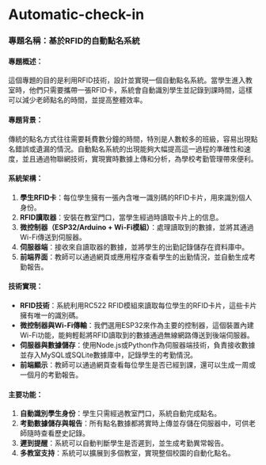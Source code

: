 # Automatic-check-in

### **專題名稱**：基於RFID的自動點名系統

#### **專題概述**：
這個專題的目的是利用RFID技術，設計並實現一個自動點名系統。當學生進入教室時，他們只需要攜帶一張RFID卡，系統會自動識別學生並記錄到課時間，這樣可以減少老師點名的時間，並提高整體效率。

#### **專題背景**：
傳統的點名方式往往需要耗費數分鐘的時間，特別是人數較多的班級，容易出現點名錯誤或遺漏的情況。自動點名系統的出現能夠大幅提高這一過程的準確性和速度，並且通過物聯網技術，實現實時數據上傳和分析，為學校考勤管理帶來便利。

#### **系統架構**：
1. **學生RFID卡**：每位學生擁有一張內含唯一識別碼的RFID卡片，用來識別個人身份。
2. **RFID讀取器**：安裝在教室門口，當學生經過時讀取卡片上的信息。
3. **微控制器（ESP32/Arduino + Wi-Fi模組）**：處理讀取到的數據，並將其通過Wi-Fi傳送到伺服器。
4. **伺服器端**：接收來自讀取器的數據，並將學生的出勤記錄儲存在資料庫中。
5. **前端界面**：教師可以通過網頁或應用程序查看學生的出勤情況，並自動生成考勤報告。

#### **技術實現**：
- **RFID技術**：系統利用RC522 RFID模組來讀取每位學生的RFID卡片，這些卡片擁有唯一的識別碼。
- **微控制器與Wi-Fi傳輸**：我們選用ESP32來作為主要的控制器，這個裝置內建Wi-Fi功能，能夠輕鬆將RFID讀取到的數據通過無線網路傳送到後端伺服器。
- **伺服器與數據儲存**：使用Node.js或Python作為伺服器端技術，負責接收數據並存入MySQL或SQLite數據庫中，記錄學生的考勤情況。
- **前端顯示**：教師可以通過網頁查看每位學生是否已經到課，還可以生成一周或一個月的考勤報告。

#### **主要功能**：
1. **自動識別學生身份**：學生只需經過教室門口，系統自動完成點名。
2. **考勤數據儲存與報告**：所有點名數據都將實時上傳並存儲在伺服器中，可供老師隨時查看歷史記錄。
3. **遲到提醒**：系統可以自動判斷學生是否遲到，並生成考勤異常報告。
4. **多教室支持**：系統可以擴展到多個教室，實現整個校園的自動化點名。
